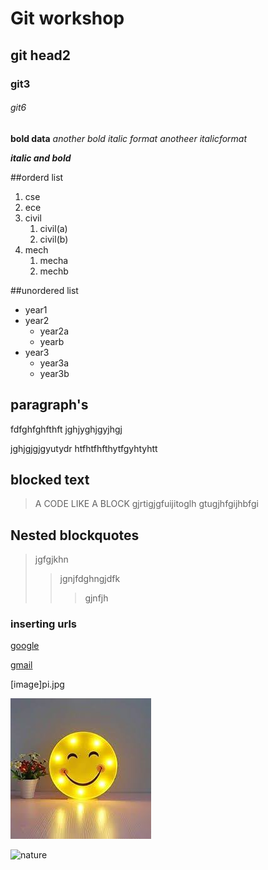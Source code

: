 # Git workshop
## git head2
### git3
###### git6
**bold  data**
_another bold_
*italic format*
_anotheer italicformat_

_**italic and bold**_

##orderd list
1. cse
2. ece
3. civil
   1. civil(a)
   2. civil(b)
4. mech   
   1. mecha
   2. mechb 
    
    
##unordered list
-  year1
-  year2
      *  year2a
      *  yearb
-  year3
      *  year3a
      *  year3b
      
      
## paragraph's    
  fdfghfghfthft
  jghjyghjgyjhgj
      
  jghjgjgjgyutydr
  htfhtfhfthytfgyhtyhtt
  
 ## blocked text 
> A CODE LIKE A BLOCK gjrtigjgfuijitoglh
 gtugjhfgijhbfgi
 
 ## Nested blockquotes
 >jgfgjkhn
 >>jgnjfdghngjdfk
 >>>gjnfjh
 
 ### inserting urls
 [google](https://www.google.com/)
 
 [gmail](https://www.gmail.com/)
 
 [image]pi.jpg
      
![image](https://github.com/PAVI916/pp/blob/main/download.jpg)

![nature](https://github.com/PAVI916/pp/blob/main/nature)
